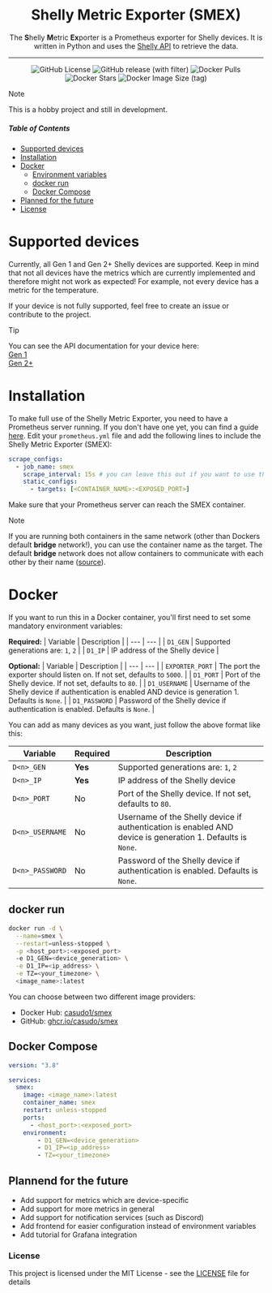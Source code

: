 <div align="center">
  <h1>Shelly Metric Exporter (SMEX)</h1>
  The <b>S</b>helly <b>M</b>etric <b>Ex</b>porter is a Prometheus exporter for Shelly devices. It is written in Python and uses the <a href="https://shelly-api-docs.shelly.cloud/">Shelly API</a> to retrieve the data.

  ---

  <!-- Placeholder for badges -->
  ![GitHub License](https://img.shields.io/github/license/casudo/Shelly-Metric-Exporter) ![GitHub release (with filter)](https://img.shields.io/github/v/release/casudo/Shelly-Metric-Exporter)
  ![Docker Pulls](https://img.shields.io/docker/pulls/casudo1/smex) ![Docker Stars](https://img.shields.io/docker/stars/casudo1/smex) ![Docker Image Size (tag)](https://img.shields.io/docker/image-size/casudo1/smex/latest)
</div>

> [!NOTE]
This is a hobby project and still in development.

##### Table of Contents
- [Supported devices](#supported-devices)
- [Installation](#installation)
- [Docker](#docker)
  - [Environment variables](#environment-variables)
  - [docker run](#docker-run)
  - [Docker Compose](#docker-compose)
- [Planned for the future](#planned-for-the-future)
- [License](#license)

# Supported devices
Currently, all Gen 1 and Gen 2+ Shelly devices are supported. Keep in mind that not all devices have the metrics which are currently implemented and therefore might not work as expected! For example, not every device has a metric for the temperature.  

If your device is not fully supported, feel free to create an issue or contribute to the project.  

> [!TIP]
> You can see the API documentation for your device here:  
> [Gen 1](https://shelly-api-docs.shelly.cloud/gen1/)  
> [Gen 2+](https://shelly-api-docs.shelly.cloud/gen2/)

# Installation
To make full use of the Shelly Metric Exporter, you need to have a Prometheus server running. If you don't have one yet, you can find a guide [here](https://prometheus.io/docs/prometheus/latest/getting_started/). Edit your `prometheus.yml` file and add the following lines to include the Shelly Metric Exporter (SMEX):
```yaml
scrape_configs:
  - job_name: smex
    scrape_interval: 15s # you can leave this out if you want to use the default value
    static_configs:
      - targets: [<CONTAINER_NAME>:<EXPOSED_PORT>]
```

Make sure that your Prometheus server can reach the SMEX container.  
> [!NOTE]
> If you are running both containers in the same network (other than Dockers default **bridge** network!), you can use the container name as the target.
> The default **bridge** network does not allow containers to communicate with each other by their name ([source](https://docs.docker.com/network/drivers/bridge/#connect-a-container-to-the-default-bridge-network)).

# Docker
If you want to run this in a Docker container, you'll first need to set some mandatory environment variables:  

**Required:**
| Variable |  Description |
| --- | --- |
| `D1_GEN` | Supported generations are: `1`, `2` |
| `D1_IP` | IP address of the Shelly device |

**Optional:**
| Variable |  Description |
| --- | --- |
| `EXPORTER_PORT` | The port the exporter should listen on. If not set, defaults to `5000`. |
| `D1_PORT` | Port of the Shelly device. If not set, defaults to `80`. |
| `D1_USERNAME` | Username of the Shelly device if authentication is enabled AND device is generation 1. Defaults is `None`. |
| `D1_PASSWORD` | Password of the Shelly device if authentication is enabled. Defaults is `None`. |

You can add as many devices as you want, just follow the above format like this:  

| Variable | Required | Description |
| --- | --- | --- |
| `D<n>_GEN` | **Yes** | Supported generations are: `1`, `2` |
| `D<n>_IP` | **Yes** | IP address of the Shelly device |
| `D<n>_PORT` | No | Port of the Shelly device. If not set, defaults to `80`. |
| `D<n>_USERNAME` | No | Username of the Shelly device if authentication is enabled AND device is generation 1. Defaults is `None`. |
| `D<n>_PASSWORD` | No | Password of the Shelly device if authentication is enabled. Defaults is `None`. |

## docker run
```bash
docker run -d \
  --name=smex \
  --restart=unless-stopped \
  -p <host_port>:<exposed_port>
  -e D1_GEN=<device_generation> \
  -e D1_IP=<ip_address> \
  -e TZ=<your_timezone> \
  <image_name>:latest
```

You can choose between two different image providers:
- Docker Hub: [casudo1/smex](https://hub.docker.com/r/casudo1/smex)
- GitHub: [ghcr.io/casudo/smex](https://github.com/casudo/Shelly-Metric-Exporter/pkgs/container/smex)

## Docker Compose
```yaml
version: "3.8"

services:
  smex:
    image: <image_name>:latest
    container_name: smex
    restart: unless-stopped
    ports:
      - <host_port>:<exposed_port>
    environment:
        - D1_GEN=<device_generation>
        - D1_IP=<ip_address>
        - TZ=<your_timezone>
```

## Plannend for the future
- Add support for metrics which are device-specific 
- Add support for more metrics in general
- Add support for notification services (such as Discord)
- Add frontend for easier configuration instead of environment variables
- Add tutorial for Grafana integration

### License
This project is licensed under the MIT License - see the [LICENSE](LICENSE) file for details
